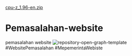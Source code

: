 [cpu-z_1.96-en.zip](https://github.com/muhammaddzakyofficail/Pemasalahan-website/files/6959878/cpu-z_1.96-en.zip)
# Pemasalahan-website
pemasalahan website
![repository-open-graph-template](https://user-images.githubusercontent.com/58392246/128828178-9fafe351-7645-4602-8c7c-3d84a0025dc9.png)
#WebsitePemasalahan
#MepemerintaWebiste
